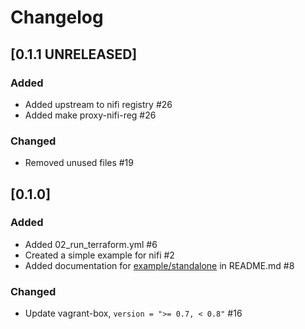 # Changelog

## [0.1.1 UNRELEASED]

### Added
- Added upstream to nifi registry #26
- Added make proxy-nifi-reg #26

### Changed
- Removed unused files #19

## [0.1.0]

### Added
- Added 02_run_terraform.yml #6
- Created a simple example for nifi #2
- Added documentation for [example/standalone](example/standalone) in README.md #8

### Changed
- Update vagrant-box, `version = ">= 0.7, < 0.8"` #16